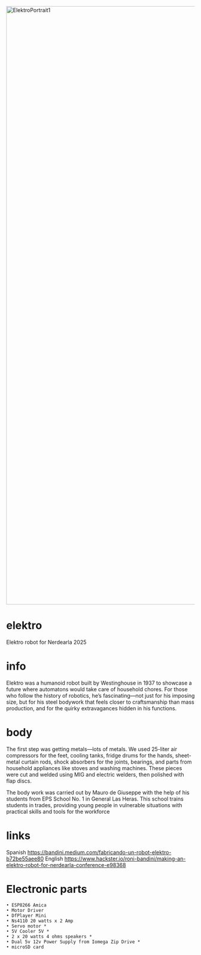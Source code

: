 <img width="1200" height="1600" alt="ElektroPortrait1" src="https://github.com/user-attachments/assets/ec64c8a5-8d12-4bef-8a9a-164e88a17d25" />

# elektro
Elektro robot for Nerdearla 2025

# info
Elektro was a humanoid robot built by Westinghouse in 1937 to showcase a future where automatons would take care of household chores. For those who follow the history of robotics, he’s fascinating—not just for his imposing size, but for his steel bodywork that feels closer to craftsmanship than mass production, and for the quirky extravagances hidden in his functions.

# body

The first step was getting metals—lots of metals. We used 25-liter air compressors for the feet, cooling tanks, fridge drums for the hands, sheet-metal curtain rods, shock absorbers for the joints, bearings, and parts from household appliances like stoves and washing machines. These pieces were cut and welded using MIG and electric welders, then polished with flap discs.

The body work was carried out by Mauro de Giuseppe with the help of his students from EPS School No. 1 in General Las Heras. This school trains students in trades, providing young people in vulnerable situations with practical skills and tools for the workforce

# links
Spanish https://bandini.medium.com/fabricando-un-robot-elektro-b72be55aee80
English https://www.hackster.io/roni-bandini/making-an-elektro-robot-for-nerdearla-conference-e98368

# Electronic parts
    • ESP8266 Amica
    • Motor Driver
    • DfPlayer Mini 
    • Ns4110 20 watts x 2 Amp
    • Servo motor *
    • 5V Cooler 5V *
    • 2 x 20 watts 4 ohms speakers *
    • Dual 5v 12v Power Supply from Iomega Zip Drive *
    • microSD card



